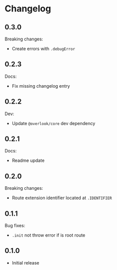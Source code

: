 # Changelog

## 0.3.0

Breaking changes:

* Create errors with `.debugError`

## 0.2.3

Docs:

* Fix missing changelog entry

## 0.2.2

Dev:

* Update `@overlook/core` dev dependency

## 0.2.1

Docs:

* Readme update

## 0.2.0

Breaking changes:

* Route extension identifier located at `.IDENTIFIER`

## 0.1.1

Bug fixes:

* `.init` not throw error if is root route

## 0.1.0

* Initial release
